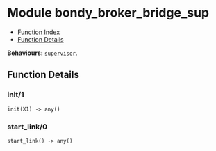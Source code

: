 

# Module bondy_broker_bridge_sup #
* [Function Index](#index)
* [Function Details](#functions)

__Behaviours:__ [`supervisor`](supervisor.md).

<a name="functions"></a>

## Function Details ##

<a name="init-1"></a>

### init/1 ###

`init(X1) -> any()`

<a name="start_link-0"></a>

### start_link/0 ###

`start_link() -> any()`


